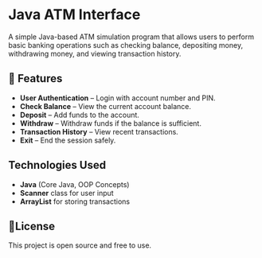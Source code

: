 # Java ATM Interface
A simple Java-based ATM simulation program that allows users to perform basic banking operations such as checking balance, depositing money, withdrawing money, and viewing transaction history.

## 🚀 Features
- **User Authentication** – Login with account number and PIN.
- **Check Balance** – View the current account balance.
- **Deposit** – Add funds to the account.
- **Withdraw** – Withdraw funds if the balance is sufficient.
- **Transaction History** – View recent transactions.
- **Exit** – End the session safely.

## Technologies Used
- **Java** (Core Java, OOP Concepts)
- **Scanner** class for user input
- **ArrayList** for storing transactions

## 📜License
This project is open source and free to use.
